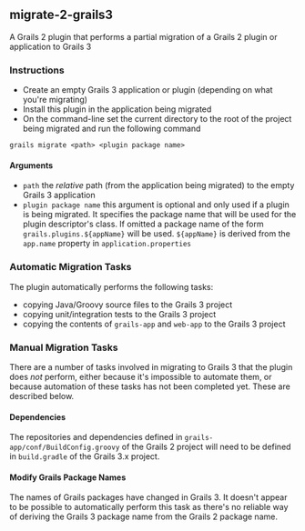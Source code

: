## migrate-2-grails3
A Grails 2 plugin that performs a partial migration of a Grails 2 plugin or application to Grails 3

### Instructions

- Create an empty Grails 3 application or plugin (depending on what you're migrating) 
- Install this plugin in the application being migrated
- On the command-line set the current directory to the root of the project being migrated and run the following command

`grails migrate <path> <plugin package name>`
    
#### Arguments

- `path` the *relative* path (from the application being migrated) to the empty Grails 3 application
- `plugin package name` this argument is optional and only used if a plugin is being migrated. It specifies the package
name that will be used for the plugin descriptor's class. If omitted a package name of the form `grails.plugins.${appName}`
will be used. `${appName}` is derived from the `app.name` property in `application.properties`

### Automatic Migration Tasks

The plugin automatically performs the following tasks:

- copying Java/Groovy source files to the Grails 3 project
- copying unit/integration tests to the Grails 3 project
- copying the contents of `grails-app` and `web-app` to the Grails 3 project
 
### Manual Migration Tasks

There are a number of tasks involved in migrating to Grails 3 that the plugin does *not* perform, either because
it's impossible to automate them, or because automation of these tasks has not been completed yet. These are
described below.

#### Dependencies

The repositories and dependencies defined in `grails-app/conf/BuildConfig.groovy` of the Grails 2 project will 
need to be defined in `build.gradle` of the Grails 3.x project.

#### Modify Grails Package Names

The names of Grails packages have changed in Grails 3. It doesn't appear to be possible to automatically perform
this task as there's no reliable way of deriving the Grails 3 package name from the Grails 2 package name.